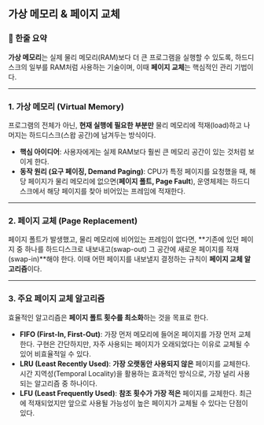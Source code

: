 ## **가상 메모리 & 페이지 교체**

### 📌 한줄 요약

**가상 메모리**는 실제 물리 메모리(RAM)보다 더 큰 프로그램을 실행할 수 있도록, 하드디스크의 일부를 RAM처럼 사용하는 기술이며, 이때 **페이지 교체**는 핵심적인 관리 기법이다.

---

### **1. 가상 메모리 (Virtual Memory)**

프로그램의 전체가 아닌, **현재 실행에 필요한 부분만** 물리 메모리에 적재(load)하고 나머지는 하드디스크(스왑 공간)에 남겨두는 방식이다.

- **핵심 아이디어**: 사용자에게는 실제 RAM보다 훨씬 큰 메모리 공간이 있는 것처럼 보이게 한다.
- **동작 원리 (요구 페이징, Demand Paging)**: CPU가 특정 페이지를 요청했을 때, 해당 페이지가 물리 메모리에 없으면(**페이지 폴트, Page Fault**), 운영체제는 하드디스크에서 해당 페이지를 찾아 비어있는 프레임에 적재한다.

---

### **2. 페이지 교체 (Page Replacement)**

페이지 폴트가 발생했고, 물리 메모리에 비어있는 프레임이 없다면, **기존에 있던 페이지 중 하나를 하드디스크로 내보내고(swap-out) 그 공간에 새로운 페이지를 적재(swap-in)**해야 한다. 이때 어떤 페이지를 내보낼지 결정하는 규칙이 **페이지 교체 알고리즘**이다.

---

### **3. 주요 페이지 교체 알고리즘**

효율적인 알고리즘은 **페이지 폴트 횟수를 최소화**하는 것을 목표로 한다.

- **FIFO (First-In, First-Out)**: 가장 먼저 메모리에 들어온 페이지를 가장 먼저 교체한다. 구현은 간단하지만, 자주 사용되는 페이지가 오래되었다는 이유로 교체될 수 있어 비효율적일 수 있다.
- **LRU (Least Recently Used)**: **가장 오랫동안 사용되지 않은** 페이지를 교체한다. 시간 지역성(Temporal Locality)을 활용하는 효과적인 방식으로, 가장 널리 사용되는 알고리즘 중 하나이다.
- **LFU (Least Frequently Used)**: **참조 횟수가 가장 적은** 페이지를 교체한다. 최근에 적재되었지만 앞으로 사용될 가능성이 높은 페이지가 교체될 수 있다는 단점이 있다.
